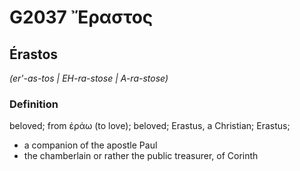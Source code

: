 # G2037 Ἔραστος

## Érastos

_(er'-as-tos | EH-ra-stose | A-ra-stose)_

### Definition

beloved; from ἐράω (to love); beloved; Erastus, a Christian; Erastus; 

- a companion of the apostle Paul
- the chamberlain or rather the public treasurer, of Corinth
